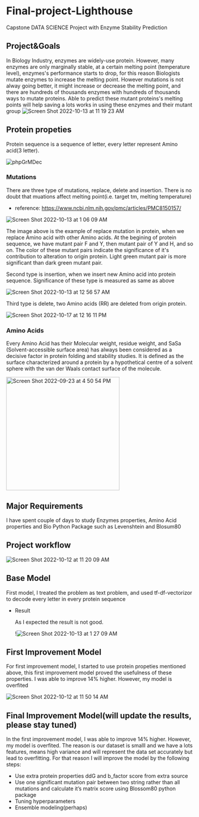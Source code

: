 # Final-project-Lighthouse
Capstone DATA SCIENCE Project with Enzyme Stability Prediction
## Project&Goals
  In Biology Industry, enzymes are widely-use protein. However, many enzymes are only marginally stable,  at a certain melting point (temperature level), enzymes's performance starts to drop, for this reason Biologists mutate enzymes to increase the melting point. However mutations is not alway going better, it might increase or decrease the melting point, and there are hundreds of thousands enzymes with hundreds of thousands ways to mutate proteins. Able to predict these mutant proteins's melting points will help saving a lots works in using these enzymes and their mutant group
 ![Screen Shot 2022-10-13 at 11 19 23 AM](https://user-images.githubusercontent.com/93171100/196218314-4af9324f-e4c9-473c-a98b-39aeb2e31119.png)
## Protein propeties
  Protein sequence is a sequence of letter, every letter represent Amino acid(3 letter).

![phpGrMDec](https://user-images.githubusercontent.com/93171100/196220798-3ac42c17-3650-4755-b51d-db9006aeb624.png)
 
### Mutations

There are three type of mutations, replace, delete and insertion. There is no doubt that muations affect melting point(i.e. target tm, melting temperature)
- reference: https://www.ncbi.nlm.nih.gov/pmc/articles/PMC8150157/

 ![Screen Shot 2022-10-13 at 1 06 09 AM](https://user-images.githubusercontent.com/93171100/196219026-b6c2fd56-8fa0-41cf-b23e-637bc65d8b9c.png)
 
  The image above is the example of replace mutation in protein, when we replace Amino acid with other Amino acids. At the begining of protein sequence, we have mutant pair F and Y, then mutant pair of Y and H, and so on. The color of these mutant pairs indicate the significance of it's contribution to alteration to origin protein. Light green mutant pair is more significant than dark green mutant pair.
  
  Second type is insertion, when we insert new Amino acid into protein sequence. Significance of these type is measured as same as above
  
![Screen Shot 2022-10-13 at 12 56 57 AM](https://user-images.githubusercontent.com/93171100/196219043-3f0ee1eb-dd70-4c12-9f0f-aa10e304498b.png)

Third type is delete, two Amino acids (RR) are deleted from origin protein.

![Screen Shot 2022-10-17 at 12 16 11 PM](https://user-images.githubusercontent.com/93171100/196229473-7b1db53f-d8ff-4259-b139-c16b17b6aaf6.png)

### Amino Acids
  Every Amino Acid has their Molecular weight, residue weight, and SaSa (Solvent-accessible surface area) has always been considered as a decisive factor in protein folding and stability studies. It is defined as the surface characterized around a protein by a hypothetical centre of a solvent sphere with the van der Waals contact surface of the molecule.
  
<img width="305" alt="Screen Shot 2022-09-23 at 4 50 54 PM" src="https://user-images.githubusercontent.com/93171100/196231409-3faf4668-4bfd-4024-a237-d7126dd09f7f.png">

## Major Requirements

I have spent couple of days to study Enzymes properties, Amino Acid properties and Bio Python Package such as Levenshtein and Blosum80

## Project workflow
![Screen Shot 2022-10-12 at 11 20 09 AM](https://user-images.githubusercontent.com/93171100/196233837-5685a5ba-c44a-49f0-a5e7-e65eeec279a9.png)

## Base Model

First model, I treated the problem as text problem, and used tf-df-vectorizor to decode every letter in every protein sequence

* Result

    As I expected the result is not good.
    
    !![Screen Shot 2022-10-13 at 1 27 09 AM](https://user-images.githubusercontent.com/93171100/211712195-6cd24dba-db49-4889-be0b-98dbc96a498b.png)

## First Improvement Model

For first improvement model, I started to use protein propeties mentioned above, this first improvement model proved the usefulness of these properties.
I was able to improve 14% higher. However, my model is overfited 

![Screen Shot 2022-10-12 at 11 50 14 AM](https://user-images.githubusercontent.com/93171100/196240846-804a326b-88ae-4c99-9d7b-a56f2dad5f8e.png)

## Final Improvement Model(will update the results, please stay tuned)
In the first improvement model, I was able to improve 14% higher. However, my model is overfited. The reason is our dataset is smalll and we have a lots features, means high variance and will represent the data set accurately but lead to overfitting.
For that reason I will improve the model by the following steps:
- Use extra protein properties ddG and b_factor score from extra source
- Use one significant mutation pair between two string rather than all mutations and calculate it’s matrix score using Blossom80 python package
- Tuning hyperparameters
- Ensemble modeling(perhaps)

